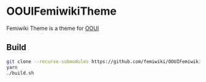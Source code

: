 # OOUIFemiwikiTheme

Femiwiki Theme is a theme for [OOUI]

## Build

```sh
git clone --recurse-submodules https://github.com/femiwiki/OOUIFemiwikiTheme
yarn
./build.sh
```

[ooui]: https://www.mediawiki.org/wiki/OOUI
